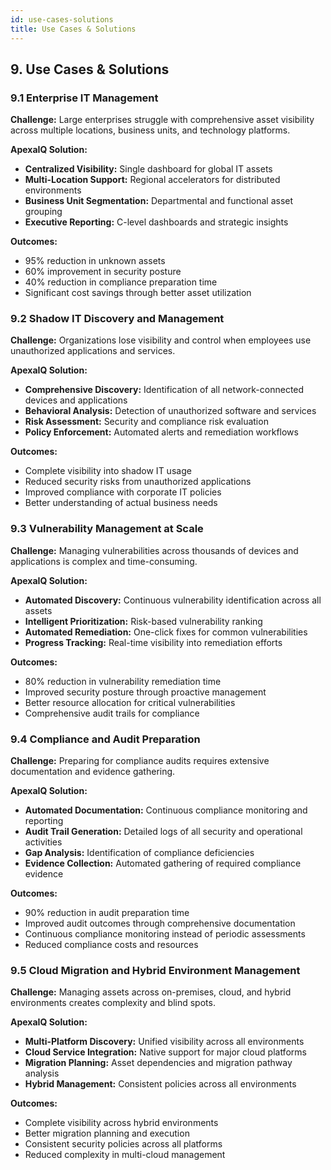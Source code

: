 ```yaml
---
id: use-cases-solutions
title: Use Cases & Solutions
---
```


## 9. Use Cases & Solutions

### 9.1 Enterprise IT Management

**Challenge:** Large enterprises struggle with comprehensive asset visibility across multiple locations, business units, and technology platforms.

**ApexaIQ Solution:**
- **Centralized Visibility:** Single dashboard for global IT assets
- **Multi-Location Support:** Regional accelerators for distributed environments
- **Business Unit Segmentation:** Departmental and functional asset grouping
- **Executive Reporting:** C-level dashboards and strategic insights

**Outcomes:**
- 95% reduction in unknown assets
- 60% improvement in security posture
- 40% reduction in compliance preparation time
- Significant cost savings through better asset utilization

### 9.2 Shadow IT Discovery and Management

**Challenge:** Organizations lose visibility and control when employees use unauthorized applications and services.

**ApexaIQ Solution:**
- **Comprehensive Discovery:** Identification of all network-connected devices and applications
- **Behavioral Analysis:** Detection of unauthorized software and services
- **Risk Assessment:** Security and compliance risk evaluation
- **Policy Enforcement:** Automated alerts and remediation workflows

**Outcomes:**
- Complete visibility into shadow IT usage
- Reduced security risks from unauthorized applications
- Improved compliance with corporate IT policies
- Better understanding of actual business needs

### 9.3 Vulnerability Management at Scale

**Challenge:** Managing vulnerabilities across thousands of devices and applications is complex and time-consuming.

**ApexaIQ Solution:**
- **Automated Discovery:** Continuous vulnerability identification across all assets
- **Intelligent Prioritization:** Risk-based vulnerability ranking
- **Automated Remediation:** One-click fixes for common vulnerabilities
- **Progress Tracking:** Real-time visibility into remediation efforts

**Outcomes:**
- 80% reduction in vulnerability remediation time
- Improved security posture through proactive management
- Better resource allocation for critical vulnerabilities
- Comprehensive audit trails for compliance

### 9.4 Compliance and Audit Preparation

**Challenge:** Preparing for compliance audits requires extensive documentation and evidence gathering.

**ApexaIQ Solution:**
- **Automated Documentation:** Continuous compliance monitoring and reporting
- **Audit Trail Generation:** Detailed logs of all security and operational activities
- **Gap Analysis:** Identification of compliance deficiencies
- **Evidence Collection:** Automated gathering of required compliance evidence

**Outcomes:**
- 90% reduction in audit preparation time
- Improved audit outcomes through comprehensive documentation
- Continuous compliance monitoring instead of periodic assessments
- Reduced compliance costs and resources

### 9.5 Cloud Migration and Hybrid Environment Management

**Challenge:** Managing assets across on-premises, cloud, and hybrid environments creates complexity and blind spots.

**ApexaIQ Solution:**
- **Multi-Platform Discovery:** Unified visibility across all environments
- **Cloud Service Integration:** Native support for major cloud platforms
- **Migration Planning:** Asset dependencies and migration pathway analysis
- **Hybrid Management:** Consistent policies across all environments

**Outcomes:**
- Complete visibility across hybrid environments
- Better migration planning and execution
- Consistent security policies across all platforms
- Reduced complexity in multi-cloud management
